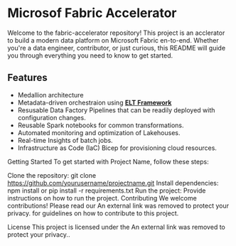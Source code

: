 # Microsof Fabric Accelerator
Welcome to the fabric-accelerator repository! This project is an acclerator to build a modern data platform on Microsoft Fabric en-to-end. Whether you're a data engineer, contributor, or just curious, this README will guide you through everything you need to know to get started.

## Features
- Medallion architecture
- Metadata-driven orchestraion using **[ELT Framework](https://github.com/bennyaustin/elt-framework)**
- Resusable Data Factory Pipelines that can be readily deployed with configuration changes.
- Reusable Spark notebooks for common transformations.
- Automated monitoring and optimization of Lakehouses.
- Real-time Insights of batch jobs.
- Infrastructure as Code (IaC) Bicep for provisioning cloud resources.

Getting Started
To get started with Project Name, follow these steps:

Clone the repository: git clone https://github.com/yourusername/projectname.git
Install dependencies: npm install or pip install -r requirements.txt
Run the project: Provide instructions on how to run the project.
Contributing
We welcome contributions! Please read our An external link was removed to protect your privacy. for guidelines on how to contribute to this project.

License
This project is licensed under the An external link was removed to protect your privacy..

